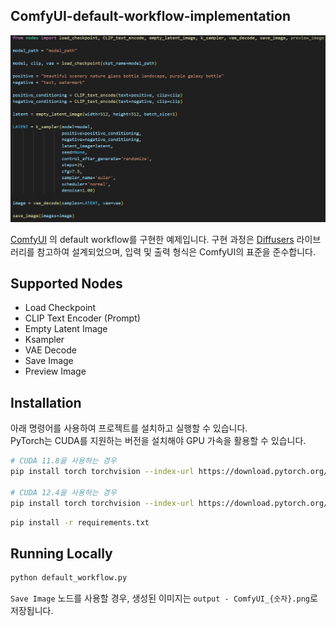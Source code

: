 ## ComfyUI-default-workflow-implementation

![alt text](static/default_workflow.png)

[ComfyUI](https://github.com/comfyanonymous/ComfyUI) 의 default workflow를 구현한 예제입니다. 구현 과정은 [Diffusers](https://github.com/huggingface/diffusers) 라이브러리를 참고하여 설계되었으며, 입력 및 출력 형식은 ComfyUI의 표준을 준수합니다.

## Supported Nodes

- Load Checkpoint
- CLIP Text Encoder (Prompt)
- Empty Latent Image
- Ksampler
- VAE Decode
- Save Image
- Preview Image

## Installation

아래 명령어를 사용하여 프로젝트를 설치하고 실행할 수 있습니다.  
PyTorch는 CUDA를 지원하는 버전을 설치해야 GPU 가속을 활용할 수 있습니다.

```bash
# CUDA 11.8을 사용하는 경우
pip install torch torchvision --index-url https://download.pytorch.org/whl/cu118

# CUDA 12.4을 사용하는 경우
pip install torch torchvision --index-url https://download.pytorch.org/whl/cu124
```

```bash
pip install -r requirements.txt
```

## Running Locally

```bash
python default_workflow.py
```

`Save Image` 노드를 사용할 경우, 생성된 이미지는 `output - ComfyUI_{숫자}.png`로 저장됩니다.
